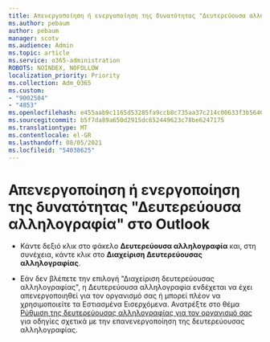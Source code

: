 ```yaml
---
title: Απενεργοποίηση ή ενεργοποίηση της δυνατότητας "Δευτερεύουσα αλληλογραφία" στο Outlook
ms.author: pebaum
author: pebaum
manager: scotv
ms.audience: Admin
ms.topic: article
ms.service: o365-administration
ROBOTS: NOINDEX, NOFOLLOW
localization_priority: Priority
ms.collection: Adm_O365
ms.custom:
- "9002504"
- "4853"
ms.openlocfilehash: e455aab9c1165d53285fa9ccb8c735aa37c214c00633f3b5640a2583dee53226
ms.sourcegitcommit: b5f7da89a650d2915dc652449623c78be6247175
ms.translationtype: MT
ms.contentlocale: el-GR
ms.lasthandoff: 08/05/2021
ms.locfileid: "54038625"
---
```

# <a name="turn-off-or-on-clutter-in-outlook"></a>Απενεργοποίηση ή ενεργοποίηση της δυνατότητας "Δευτερεύουσα αλληλογραφία" στο Outlook

- Κάντε δεξιό κλικ στο φάκελο **Δευτερεύουσα αλληλογραφία** και, στη συνέχεια, κάντε κλικ στο **Διαχείριση Δευτερεύουσας αλληλογραφίας**. 

- Εάν δεν βλέπετε την επιλογή "Διαχείριση δευτερεύουσας αλληλογραφίας", η Δευτερεύουσα αλληλογραφία ενδέχεται να έχει απενεργοποιηθεί για τον οργανισμό σας ή μπορεί πλέον να χρησιμοποιείτε τα Εστιασμένα Εισερχόμενα. Ανατρέξτε στο θέμα [Ρύθμιση της δευτερεύουσας αλληλογραφίας για τον οργανισμό σας](https://support.office.com/article/832276bd-d024-47b6-a80a-a6b884907a5b?wt.mc_id=SCL_a9c72a77-1bc4-40e6-ba6d-103c1d1aba4c_AdmHlp) για οδηγίες σχετικά με την επανενεργοποίηση της δευτερεύουσας αλληλογραφίας.
